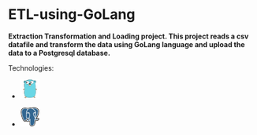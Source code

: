 # ETL-using-GoLang

**Extraction Transformation and Loading project. This project reads a csv datafile and transform the data using GoLang language and upload the data to a Postgresql database.**

Technologies:

- <a href="https://golang.org/" target="_blank"> <img src="https://github.com/devicons/devicon/blob/master/icons/go/go-original.svg" alt="GoLang" width="40" height="40"/>

- <a href="https://www.postgresql.org/" target="_blank"> <img src="https://github.com/devicons/devicon/blob/master/icons/postgresql/postgresql-original.svg" alt="Postgresql" width="40" height="40"/>



